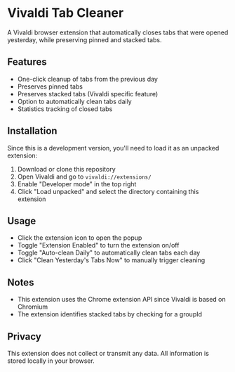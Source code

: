 # Vivaldi Tab Cleaner

A Vivaldi browser extension that automatically closes tabs that were opened yesterday, while preserving pinned and stacked tabs.

## Features

- One-click cleanup of tabs from the previous day
- Preserves pinned tabs
- Preserves stacked tabs (Vivaldi specific feature)
- Option to automatically clean tabs daily
- Statistics tracking of closed tabs

## Installation

Since this is a development version, you'll need to load it as an unpacked extension:

1. Download or clone this repository
2. Open Vivaldi and go to `vivaldi://extensions/`
3. Enable "Developer mode" in the top right
4. Click "Load unpacked" and select the directory containing this extension

## Usage

- Click the extension icon to open the popup
- Toggle "Extension Enabled" to turn the extension on/off
- Toggle "Auto-clean Daily" to automatically clean tabs each day
- Click "Clean Yesterday's Tabs Now" to manually trigger cleaning

## Notes

- This extension uses the Chrome extension API since Vivaldi is based on Chromium
- The extension identifies stacked tabs by checking for a groupId

## Privacy

This extension does not collect or transmit any data. All information is stored locally in your browser.